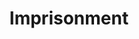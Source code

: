---
title: "Imprisonment"
index:
  - imprisonment
permalink: /spells/imprisonment/
tags:
  - Spell
  - 9th Level
  - Abjuration
available_for:
  - Warlock
  - Wizard
level: "9th Level"
school: "Abjuration"
range: "30 ft"
comp:
  - V
  - S
  - M
material: "a vellum depiction or a carved statuette in the likeness of the target, and a special component that varies according to the version of the spell you choose, worth at least 500gp per hit die of the target."
duration: "Until Dispelled"
cast_time: "1 Minute"
attack: "WIS Save"
description: |
  You create a magical restraint to hold a creature that you can see within range. The target must succeed on a wisdom saving throw or be bound by the spell; if it succeeds, it is immune to this spell if you cast it again. While affected by this spell, the creature doesn't need to breathe, eat, or drink, and it doesn't age. Divination spells can't locate or perceive the target.

  When you cast the spell, you choose one of the following forms of imprisonment.

  ***Burial.*** The target is entombed far beneath the earth in a sphere of magical force that is just large enough to contain the target. Nothing can pass through the sphere, nor can any creature teleport or use planar travel to get into or out of it.

  The special component for this version of the spell is a small mithral orb.

  ***Chaining.*** Heavy chains, firmly rooted in the ground, hold the target in place. The target is restrained until the spell ends, and it can't move or be moved by any means until then.

  The special component for this version of the spell is a fine chain of precious metal.

  ***Hedged Prison.*** The spell transports the target into a tiny demiplane that is warded against teleportation and planar travel. The demiplane can be a labyrinth, a cage, a tower, or any similar confined structure or area of your choice.

  The special component for this version of the spell is a miniature representation of the prison made from jade.

  ***Minimus Containment.*** The target shrinks to a height of 1 inch and is imprisoned inside a gemstone or similar object. Light can pass through the gemstone normally (allowing the target to see out and other creatures to see in), but nothing else can pass through, even by means of teleportation or planar travel. The gemstone can't be cut or broken while the spell remains in effect.

  The special component for this version of the spell is a large, transparent gemstone, such as a corundum, diamond, or ruby.

  ***Slumber.*** The target falls asleep and can't be awoken.

  The special component for this version of the spell consists of rare soporific herbs.

  ***Ending the Spell.*** During the casting of the spell, in any of its versions, you can specify a condition that will cause the spell to end and release the target. The condition can be as specific or as elaborate as you choose, but the GM must agree that the condition is reasonable and has a likelihood of coming to pass. The conditions can be based on a creature's name, identity, or deity but otherwise must be based on observable actions or qualities and not based on intangibles such as level, class, or hit points.

  A dispel magic spell can end the spell only if it is cast as a 9th-level spell, targeting either the prison or the special component used to create it.

  You can use a particular special component to create only one prison at a time. If you cast the spell again using the same component, the target of the first casting is immediately freed from its binding.
excerpt: "You create a magical restraint to hold a creature that you can see within range."
source: "Basic Rules"
---